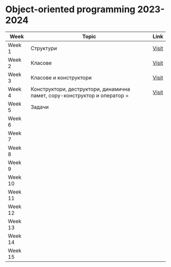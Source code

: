 # Object-oriented programming 2023-2024

| Week | Topic | Link |
| ------------- | ------------- | ------------- |
| Week 1 | Структури | [Visit](https://github.com/NadyaRadeva/Object-oriented-programming-2023-2024/tree/main/%D0%9F%D1%80%D0%B0%D0%BA%D1%82%D0%B8%D0%BA%D1%83%D0%BC/%D0%A1%D0%B5%D0%B4%D0%BC%D0%B8%D1%86%D0%B0%201) |
| Week 2 | Класове | [Visit](https://github.com/NadyaRadeva/Object-oriented-programming-2023-2024/tree/main/%D0%9F%D1%80%D0%B0%D0%BA%D1%82%D0%B8%D0%BA%D1%83%D0%BC/%D0%A1%D0%B5%D0%B4%D0%BC%D0%B8%D1%86%D0%B0%202) |
| Week 3 | Класове и конструктори | [Visit](https://github.com/NadyaRadeva/Object-oriented-programming-2023-2024/tree/main/%D0%9F%D1%80%D0%B0%D0%BA%D1%82%D0%B8%D0%BA%D1%83%D0%BC/%D0%A1%D0%B5%D0%B4%D0%B8%D0%BC%D0%B8%D1%86%D0%B0%203) |
| Week 4 | Конструктори, деструктори, динамична памет, copy-конструктор и оператор = | [Visit](https://github.com/NadyaRadeva/Object-oriented-programming-2023-2024/tree/main/%D0%9F%D1%80%D0%B0%D0%BA%D1%82%D0%B8%D0%BA%D1%83%D0%BC/%D0%A1%D0%B5%D0%B4%D0%BC%D0%B8%D1%86%D0%B0%204)|
| Week 5 | Задачи | |
| Week 6 | | |
| Week 7 | | |
| Week 8 | | |
| Week 9 | | |
| Week 10 | | |
| Week 11 | | |
| Week 12 | | |
| Week 13 | | |
| Week 14 | | |
| Week 15 | | |
